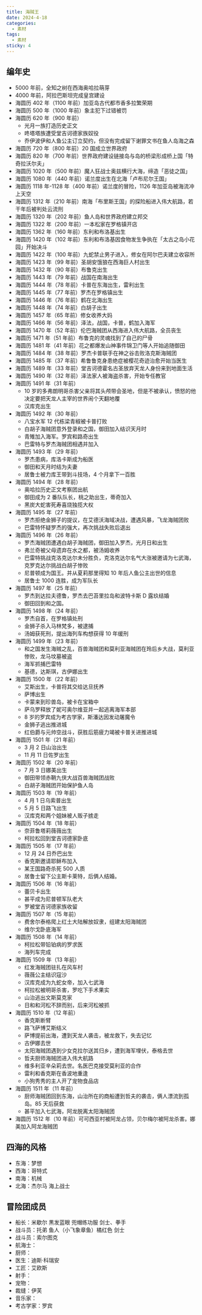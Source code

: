 ```yaml
---
title: 海贼王
date: 2024-4-18
categories:
  - 素材
tags:
  - 素材
sticky: 4
---
```


## 编年史

- 5000 年前，全知之树在西海奥哈拉萌芽
- 4000 年前，阿拉巴斯坦完成皇宫建设
- 海圆历 402 年（1100 年前）加亚岛古代都市香多拉繁荣期
- 海圆历 500 年（1000 年前）象主犯下过错被罚
- 海圆历 620 年（900 年前）
  - 光月一族打造历史正文
  - 咚塔塔族遭受堂吉诃德家族奴役
  - 乔伊波伊和人鱼公主订立契约，但没有完成留下谢罪文书在鱼人岛海之森
- 海圆历 720 年（800 年前）20 国成立世界政府
- 海圆历 820 年（700 年前）世界政府建设链接岛与岛的桥梁形成桥上国「特奇拉沃尔夫」
- 海圆历 1020 年（500 年前）魔人狂战士奥兹横行大海，缔造「恶徒之国」
- 海圆历 1080 年（440 年前）诺兰度出生在北海「卢布尼尔王国」
- 海圆历 1118 年-1128 年（400 年前）诺兰度的冒险，1126 年加亚岛被海流冲上天空
- 海圆历 1312 年（210 年前）南海「布里斯王国」的探险船进入伟大航路，若干年后被判处云流刑
- 海圆历 1320 年（202 年前）鱼人岛和世界政府建立邦交
- 海圆历 1322 年（200 年前）一本松家在罗格镇开店
- 海圆历 1362 年（160 年前）东利和布洛基出生
- 海圆历 1420 年（102 年前）东利和布洛基因食物发生争执在「太古之岛小花园」开始决斗
- 海圆历 1422 年（100 年前）九蛇禁止男子进入，修女在阿尔巴夫建立收容所
- 海圆历 1423 年（99 年前）圣胡安饿狼在西海巨人村出生
- 海圆历 1432 年（90 年前）布鲁克出生
- 海圆历 1443 年（79 年前）战国在南海出生
- 海圆历 1444 年（78 年前）卡普在东海出生，雷利出生
- 海圆历 1445 年（77 年前）罗杰在罗格镇出生
- 海圆历 1446 年（76 年前）鹤在北海出生
- 海圆历 1448 年（74 年前）白胡子出生
- 海圆历 1457 年（65 年前）修女收养大妈
- 海圆历 1466 年（56 年前）泽法，战国，卡普，鹤加入海军
- 海圆历 1470 年（52 年前）伦巴海贼团从西海进入伟大航路，全员丧生
- 海圆历 1471 年（51 年前）布鲁克的灵魂找到了自己的尸骨
- 海圆历 1481 年（41 年前）花之都爆发山神事件锦卫门等人开始追随御田
- 海圆历 1484 年（38 年前）罗杰卡普联手在神之谷击败洛克斯海贼团
- 海圆历 1485 年（37 年前）希鲁鲁克身患绝症被樱花奇迹治愈开始当医生
- 海圆历 1489 年（33 年前）堂吉诃德霍名古圣放弃天龙人身份来到地面生活
- 海圆历 1490 年（32 年前）泽法家人被海盗杀害，开始专任教官
- 海圆历 1491 年（31 年前）
  - 10 岁的多弗朗明哥杀害父亲将其头颅带会圣地，但是不被承认，愤怒的他决定要把天龙人主宰的世界闹个天翻地覆
  - 汉库克出生
- 海圆历 1492 年（30 年前）
  - 八宝水军 12 代栋梁青椒被卡普打败
  - 白胡子海贼团意外登录和之国，御田加入结识天月时
  - 青雉加入海军。罗宾和路奇出生
  - 巴雷特与罗杰海贼团相遇并加入
- 海圆历 1493 年（29 年前）
  - 罗杰患病，库洛卡斯成为船医
  - 御田和天月时结为夫妻
  - 居鲁士被力库王带到斗技场，4 个月拿下一百胜
- 海圆历 1494 年（28 年前）
  - 奥哈拉历史正文考察团出航
  - 御田成为 2 番队队长，桃之助出生，蒂奇加入
  - 黑炭大蛇害死寿喜烧独揽大权
- 海圆历 1495 年（27 年前）
  - 罗杰拒绝金狮子的提议，在艾德沃海域决战，遭遇风暴，飞龙海贼团败
  - 巴雷特怀疑罗杰的强大，再次挑战失败后退出
- 海圆历 1496 年（26 年前）
  - 罗杰海贼团遭遇白胡子海贼团，御田加入罗杰，光月日和出生
  - 弗兰奇被父母遗弃在水之都，被汤姆收养
  - 巴雷特挑战克洛克达尔未分胜负，克洛克达尔名气大涨被邀请为七武海，克罗克达尔挑战白胡子惨败
  - 尼普顿成为国王。并从夏莉那里得知 10 年后人鱼公主出世的信息
  - 居鲁士 1000 连胜，成为军队长
- 海圆历 1497 年（25 年前）
  - 罗杰到达拉夫德鲁，罗杰去巴苔里拉岛和波特卡斯 D 露玖结婚
  - 御田回到和之国。
- 海圆历 1498 年（24 年前）
  - 罗杰自首，在罗格镇处刑
  - 金狮子杀入马林梵多，被逮捕
  - 汤姆获死刑，提出海列车构想获得 10 年缓刑
- 海圆历 1499 年（23 年前）
  - 和之国发生海贼之乱，百兽海贼团和莫利亚海贼团在玲后乡大战，莫利亚惨败，龙马坟墓被盗
  - 海军抓捕巴雷特
  - 基德，达斯琪，古伊娜出生
- 海圆历 1500 年（22 年前）
  - 艾斯出生，卡普将其交给达旦抚养
  - 萨博出生
  - 卡蒙来到珍兽岛，被卡在宝箱中
  - 萨乌罗释放了妮可奥尔维亚并一起逃离海军本部
  - 8 岁的罗宾成为考古学家，斯潘达因发动屠魔令
  - 金狮子逃出推进城
  - 红伯爵与元帅空战斗，获胜后筋疲力竭被卡普关进推进城
- 海圆历 1501 年（21 年前）
  - 3 月 2 日山治出生
  - 11 月 11 日佐罗出生
- 海圆历 1502 年（20 年前）
  - 7 月 3 日娜美出生
  - 御田带领赤鞘九侠大战百兽海贼团战败
  - 白胡子海贼团开始保护鱼人岛
- 海圆历 1503 年（19 年前）
  - 4 月 1 日乌索普出生
  - 5 月 5 日路飞出生
  - 汉库克和两个姐妹被人贩子掳走
- 海圆历 1504 年（18 年前）
  - 奈菲鲁塔莉薇薇出生
  - 柯拉松回到堂吉诃德家卧底
- 海圆历 1505 年（17 年前）
  - 12 月 24 日乔巴出生
  - 香克斯邀请耶稣布加入
  - 某王国路奇杀死 500 人质
  - 居鲁士留下公主斯卡莱特，后俩人结婚。
- 海圆历 1506 年（16 年前）
  - 蕾贝卡出生
  - 甚平成为尼普顿军队老大
  - 罗被堂吉诃德家族收留
- 海圆历 1507 年（15 年前）
  - 费舍尔泰格爬上红土大陆解放奴隶，组建太阳海贼团
  - 维尔戈卧底海军
- 海圆历 1508 年（14 年前）
  - 柯拉松带铅铂病的罗求医
  - 海列车完成
- 海圆历 1509 年（13 年前）
  - 红发海贼团驻扎在风车村
  - 薇薇公主结识寇沙
  - 汉库克成为九蛇女帝，加入七武海
  - 柯拉松被明哥杀害，罗吃下手术果实
  - 山治逃出文斯莫克家
  - 日和和河松不辞而别，后来河松被抓
- 海圆历 1510 年（12 年前）
  - 香克斯断臂
  - 路飞萨博艾斯结义
  - 萨博提前出海，遭到天龙人袭击，被龙救下，失去记忆
  - 古伊娜去世
  - 太阳海贼团遇到少女克拉尔送其归乡，遭到海军埋伏，泰格去世
  - 哲夫厨师海贼团进入伟大航路
  - 维多利亚辛朵莉去世。名医巴克接受莫利亚的合作
  - 雷利和香克斯在香波地重逢
  - 小狗秀秀的主人开了宠物食品店
- 海圆历 1511 年（11 年前）
  - 厨师海贼团回到东海，山治所在的商船遭到哲夫的袭击，俩人漂流到孤岛。85 天后获救
  - 甚平加入七武海，阿龙脱离太阳海贼团
- 海圆历 1512 年（10 年前）可可西亚村被阿龙占领，贝尔梅尔被阿龙杀害。娜美加入阿龙海贼团

## 四海的风格

- 东海：梦想
- 西海：哥特式
- 南海：机械
- 北海：杰尔马 海上战士

## 冒险团成员

- 船长：米歇尔 黒发蓝眼 兜帽练功服 剑士、拳手
- 战斗员：托弟 鱼人（小飞象章鱼）橘红色 剑士
- 战斗员：索尔图克
- 航海士：
- 厨师：
- 医生：迪斯·科瑞安
- 工匠：艾欧斯
- 射手：
- 宠物：
- 裁缝：伊芙
- 音乐家：
- 考古学家：罗宾
